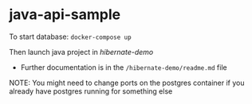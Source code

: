 # java-api-sample

To start database:
``` docker-compose up ```

Then launch java project in _hibernate-demo_
- Further documentation is in the ``` /hibernate-demo/readme.md ``` file

NOTE: You might need to change ports on the postgres container if you already have postgres running for something else
